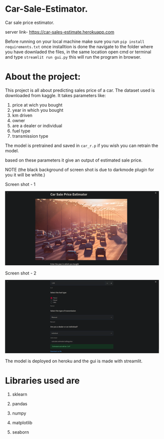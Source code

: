 # Car-Sale-Estimator.
Car sale price estimator. 

server link- https://car-sales-estimate.herokuapp.com

Before running on your local machine make sure you run  ```pip install requirements.txt```
once installtion is done the navigate to the folder where you have downladed the files, in the same location open cmd or terminal and type ```streamlit run gui.py```
this will run the program in browser.

# About the project:
This project is all about predicting sales price of a car. The dataset used is downloaded from kaggle.
It takes parameters like:
1) price at wich you bought
2) year in which you bought
3) km driven 
4) owner
5) are a dealer or individual
6) fuel type
7) transmission type

The model is pretrained and saved in ```car_r.p``` if you wish you can retrain the model.

based on these parameters it give an output of estimated sale price.

NOTE (the black background of screen shot is due to darkmode plugin for you it will be white.)

Screen shot - 1

![](Screen%20shots/sal1.png)

Screen shot - 2

![](Screen%20shots/sal2.png)

The model is deployed on heroku and the gui is made with streamlit.

# Libraries used are

1) sklearn

2) pandas

3) numpy

4) matplotlib

5) seaborn






